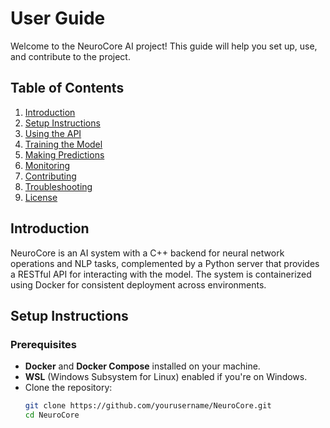 # User Guide

Welcome to the NeuroCore AI project! This guide will help you set up, use, and contribute to the project.

## Table of Contents

1. [Introduction](#introduction)
2. [Setup Instructions](#setup-instructions)
3. [Using the API](#using-the-api)
4. [Training the Model](#training-the-model)
5. [Making Predictions](#making-predictions)
6. [Monitoring](#monitoring)
7. [Contributing](#contributing)
8. [Troubleshooting](#troubleshooting)
9. [License](#license)

## Introduction

NeuroCore is an AI system with a C++ backend for neural network operations and NLP tasks, complemented by a Python server that provides a RESTful API for interacting with the model. The system is containerized using Docker for consistent deployment across environments.

## Setup Instructions

### Prerequisites

- **Docker** and **Docker Compose** installed on your machine.
- **WSL** (Windows Subsystem for Linux) enabled if you're on Windows.
- Clone the repository:
  ```bash
  git clone https://github.com/yourusername/NeuroCore.git
  cd NeuroCore
